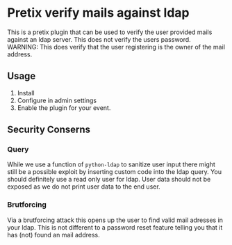 # Pretix verify mails against ldap
This is a pretix plugin that can be used to verify the user provided mails
against an ldap server. This does not verify the users password.<br>
WARNING: This does verify that the user registering is the owner of the mail address.

## Usage
1. Install 
2. Configure in admin settings
3. Enable the plugin for your event.

## Security Conserns
### Query
While we use a function of `python-ldap` to sanitize user input there might still be a possible exploit by inserting
custom code into the ldap query. You should definitely use a read only user for ldap. User data should not be exposed 
as we do not print user data to the end user.

### Brutforcing
Via a brutforcing attack this opens up the user to find valid mail adresses in your ldap. This is not different to a
password reset feature telling you that it has (not) found an mail address. 